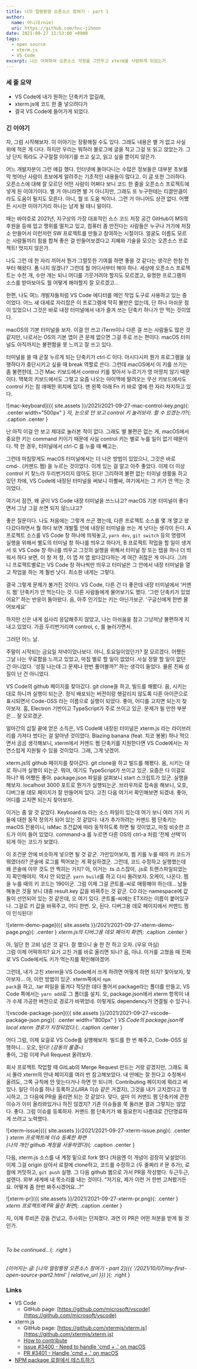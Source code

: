 ```yaml
---
title: 나의 얼렁뚱땅 오픈소스 참여기 - part 1
author: 
  name: 어니(Ernie)
  uri: https://github.com/hnc-jihoon
date: 2021-09-27 11:53:00 +0900
tags:
  - open source
  - xterm.js
  - VS Code
excerpt: 나는 어찌하여 오픈소스 걱정을 그만두고 xterm을 사랑하게 되었는가
---
```

### 세 줄 요약
- VS Code에 내가 원하는 단축키가 없길래,
- xterm.js에 코드 한 줄 넣으려다가
- 결국 VS Code에 들어가게 되었다.

### 긴 이야기

자, 그럼 시작해보자. 이 이야기는 장황해질 수도 있다. 그래도 내용은 별 거 없고 사실 위에 적은 게 다다. 하지만 우리는 뭐하러 블로그에 글을 적고 그걸 또 읽고 앉았는가. 그냥 단지 뭐라도 구구절절 이야기를 쓰고 싶고, 읽고 싶을 뿐이지 않은가.

어느 개발자분이 그런 얘길 했다. 인터넷에 돌아다니는 수많은 정보들은 대부분 초보를 막 벗어난 사람이 초보에게 알려주는 기초적인 내용들이 많다고. 이 글 또한 그러하다. 오픈소스에 대해 잘 모르던 어떤 사람이 어쩌다 보니 코드 한 줄을 오픈소스 프로젝트에 넣게 된 이야기이다. 별 거 아니라면 별 거 아니지만, 그래도 또 누구한테는 티끌만큼이라도 도움이 될지도 모른다. 아니, 뭘 또 도움 씩이나. 그런 거 아니어도 상관 없다. 어쨌든 시시한 이야기거리 하나는 남게 될 테니 말이다.

때는 바야흐로 2021년, 지구상의 가장 대표적인 소스 코드 저장 공간 GitHub이 MS의 후원을 등에 업고 맹위를 떨치고 있고, 컴퓨터 좀 만진다는 사람들은 누구나 거기에 저장소 만들어서 이런저런 SW 프로젝트를 만들고 참여하는 시절이다. 얼굴도 이름도 모르는 사람들끼리 힘을 합쳐 좋은 걸 만들어보겠다고 지혜와 기술을 모으는 오픈소스 프로젝트! 멋지지 않은가.

나도 그런 데 한 자리 끼어서 뭔가 그럴듯한 기여를 하면 좋을 것 같다는 생각은 한참 전부터 해왔다. 폼 나지 않겠나? 그런데 뭘 어디서부터 해야 하나. 세상에 오픈소스 프로젝트는 수천 개, 수만 개는 되니 어디를 기웃거려야 할지도 모르겠고, 유명한 프로그램의 소스를 받아보아도 뭘 어떻게 해야할지 잘 모르겠고…

한편, 나도 여느 개발자들처럼 VS Code 에디터를 메인 작업 도구로 사용하고 있는 중이었다. 어느 새 대세로 자리잡은 이 프로그램에 딱히 불만은 없는데, 단 하나 아쉬운 점이 있었으니 그것은 바로 내장 터미널에서 내가 즐겨 쓰는 단축키 하나가 안 먹는 것이었다.

macOS의 기본 터미널을 보자. 이걸 안 쓰고 iTerm이나 다른 걸 쓰는 사람들도 많은 것 같지만, 나로서는 OS의 기본 앱이 큰 문제 없으면 그걸 주로 쓰는 편이다. macOS 터미널도 아직까지는 불편함을 못 느끼고 잘 쓰고 있다.

터미널을 쓸 때 곧잘 누르게 되는 단축키가 ctrl-C 이다. 아시다시피 뭔가 프로그램을 실행하다가 중단시키고 싶을 때 break 역할로 쓴다. 그런데 macOS에서 이 키를 쓰기는 좀 불편한데, 그건 Mac 키보드에서 control 키를 찾아서 누르기가 영 마땅치 않기 때문이다. 맥북의 키보드에서도 그렇고 요즘 나오는 아이맥에 딸려오는 무선 키보드에서도 control 키는 참 애매한 위치에 있다. 맨 왼쪽 아래 Fn 키 바로 옆에 한 자리 차지하고 있다.

![mac-keyboard]({{ site.assets }}/2021/2021-09-27-mac-control-key.png){: .center width="500px" }
*자, 눈으로 안 보고 control 키 눌러보라. 할 수 있겠는가?*{: .caption .center }

난 아직 이걸 안 보고 제대로 눌러본 적이 없다. 그래도 별 불편은 없는 게, macOS에서 중요한 키는 command 키이기 때문에 사실 control 키는 별로 누를 일이 없기 때문이다. 딱 한 경우, 터미널에서 ctrl-C 를 누를 때 빼고는.

그런데 마침맞게도 macOS 터미널에서는 더 나은 방법이 있었으니, 그것은 바로 cmd-. (커맨드 쩜) 을 누르는 것이었다. 이게 있는 걸 알고 아주 좋았다. 이제 더 이상 control 키 찾느라 두리번거리지 않아도 된다! 그리하여 불편 없는 터미널 생활을 하고 있던 차에, VS Code에 내장된 터미널을 써보니 아뿔싸, 여기에서는 그 키가 안 먹는 것이었다.

여기서 잠깐, 왜 굳이 VS Code 내장 터미널을 쓰느냐고? macOS 기본 터미널이 좋다면서 그냥 그걸 쓰면 되지 않느냐고?

좋은 질문이다. 나도 처음에는 그렇게 쓰곤 했는데, 다른 프로젝트 소스를 몇 개 열고 왔다갔다하면서 뭘 하다 보면 개발툴 안에 내장된 터미널을 쓰는 게 낫다는 생각이 든다. A 프로젝트 소스를 VS Code 창 하나에 띄워놓고, <code>yarn dev</code>, <code>git switch</code> 등의 명령어 실행을 위해서 별도의 터미널 창 하나를 띄우고 하다가, B 프로젝트 작업을 할 일이 생겨서 또 VS Code 창 하나를 띄우고 그것의 실행을 위해서 터미널 창 또는 탭을 하나 더 띄워서 하다 보면, 이 창 저 창, 이 앱 저 앱 왔다갔다하는 게 여간 귀찮은 게 아니다. 그러니 프로젝트별로는 VS Code 창 하나씩만 띄우고 터미널은 그 안에서 내장 터미널을 열고 작업을 하는 게 훨씬 낫다. 최소한 내게는 그렇다.

결국 그렇게 문제가 불거진 것이다. VS Code, 다른 건 다 좋은데 내장 터미널에서 ‘커맨드 쩜’ 단축키가 안 먹는다는 것.
다른 사람들에게 물어보기도 했다. ‘그런 단축키가 있었어요?’ 하는 반응이 돌아왔다. 음, 아주 인기있는 키는 아닌가보군. ‘구글신에게 한번 물어보세요’

하지만 신은 내게 쉽사리 응답해주지 않았고, 나는 아쉬움을 참고 그냥저냥 불편하게 지내고 있었다. 가끔 두리번거리며 control, c, 를 눌러가면서.

그러던 어느 날.

주말이 시작되는 금요일 저녁이었나보다. 아니, 토요일이었던가? 잘 모르겠다. 어쨌든 그날 나는 무료함을 느끼고 있었고, 마침 별로 할 일이 없었다. 사실 정말 할 일이 없던 건 아니었다. ‘성질 나는데 그 문제나 한번 풀어볼까?’ 하는 생각이 들었다. 물론 진짜 성질이 난 건 아니었다.

VS Code의 github 페이지를 찾아갔다. git clone을 하고, 빌드를 해봤다. 음, 시키는 대로 하니까 실행이 되는군. 정식 배포되는 버전이랑 헷갈리지 않도록 다른 아이콘으로 표시되면서 Code-OSS 라는 이름으로 실행이 되었다. 좋아, 어디를 고치면 되는지 찾아보자. 흠, Electron 기반이고 TypeScript가 주로 쓰이고 있군. 문제가 될 만한 부분은… 잘 모르겠군.

얼마간의 삽질 끝에 얻은 소득은, VS Code에 내장된 터미널은 xterm.js 라는 라이브러리를 가져다 썼다는 걸 알아낸 것이었다. Blazing banana (feat. 치코 봉봉) 하나 먹으면서 곰곰 생각해보니, xterm에서 커맨드 쩜 단축키를 지원한다면 VS Code에서는 자연스럽게 지원될 수 있을 것이었다. 그래, 그게 낫겠어.

xterm.js의 github 페이지를 찾아갔다. git clone을 하고 빌드를 해봤다. 음, 시키는 대로 하니까 실행이 되는군. 뭐야, 여기도 TypeScript가 쓰이고 있군. 요즘은 다 이걸로 하나? 뭐 어쨌든 좋아. package.json 파일을 살펴보니 start 스크립트가 있군. 실행을 해보자. localhost 3000 포트로 뭔가가 실행되는군. 브라우저로 접속을 해보니, 오호, 디버그용 데모 페이지가 잘 만들어져 있다. 고친 다음 여기서 확인해보면 되겠네. 좋아, 어디를 고치면 되는지 찾아보자.

이거는 좀 알 것 같았다. Keyboard.ts 라는 소스 파일이 있는데 여기 보니 여러 가지 키들에 대한 동작 정의가 되어 있는 것 같았다. 내가 추가하려는 커맨드 쩜 단축키는 macOS 전용이니, isMac 조건값에 따라 동작하도록 하면 될 것이었고, 마침 비슷한 코드가 이미 들어 있었다. command-a 를 누르면 다른 OS의 ctrl-a 처럼 ‘전체 선택’이 되게 하는 코드가 보였다.

이 조건문 안에 비슷하게 넣으면 될 것 같군. 가만있어보자, 쩜 키를 누를 때의 키 코드가 뭐였더라? 콘솔에 로그를 찍어보는 게 확실하겠군. 그런데, 코드 수정하고 실행했는데 왜 콘솔에 아무 것도 안 찍히는 거지? 아, 이거는 .ts 소스잖아, .js로 트랜스파일되었는지 확인해야지. 역시 안 되었군. <code>yarn build</code>를 하고 다시 돌려보자. 오케이, 나온다. 쩜을 누를 때의 키 코드는 190이군. 그럼 이제 그걸 콘트롤-씨로 매핑해야 하는데… 남들 해놓은 것을 보니 대충 result.key 값을 바꿔주는 것 같군. C0 라는 namespace에 값들이 선언되어 있는 것 같은데, 오 여기 있다. 콘트롤-씨에는 ETX라는 이름이 붙어있구나. 그걸로 키 값을 바꿔주고, 어디 한번. 오, 된다. 디버그용 데모 페이지에서 커맨드 쩜이 인식된다!

![xterm-demo-page]({{ site.assets }}/2021/2021-09-27-xterm-demo-page.png){: .center }
*xterm.js의 디버그용 데모 페이지 화면*{: .caption .center }

아, 일단 한 고비 넘은 것 같다. 잘 했으니 술 한 잔 하고 오자. (우유 마심)\
그럼 이제 어떡하지? 요거 고친 거를 바로 올리면 되나? 음, 아냐. 이거를 고쳤을 때 진짜로 VS Code에서도 키가 먹는지를 확인해야겠어.

그런데, 내가 고친 xterm을 VS Code에서 쓰게 하려면 어떻게 하면 되지? 찾아보자, 찾아보자… 아, 이런 방법이 있군. xterm쪽에서 <code>npm pack</code>을 하고, .tar 파일을 옮겨다 적당한 데다 풀어서 package라는 폴더를 만들고, VS Code 쪽에서는 <code>yarn add</code>로 그 폴더를 설치. 오, package.json에서 xterm 항목이 내가 수제 가공한 버전으로 경로가 바뀌었네. 이렇게도 dependency가 연결될 수 있구나.

![vscode-package-json]({{ site.assets }}/2021/2021-09-27-vscode-package-json.png){: .center width="800px" }
*VS Code의 package.json에 local xterm 경로가 지정되었다.*{: .caption .center }

어디 그럼, 이제 요걸로 VS Code를 실행해보자. 빌드를 한 번 해주고, Code-OSS 실행하니… 오오, 된다! *(감동의 물결~)*\
좋아, 그럼 이제 Pull Request 올려보자. 

회사 프로젝트 작업할 때 GitLab의 Merge Request 만드는 거랑 같겠지만, 그래도 혹시 몰라 xterm의 안내 페이지를 여러 번 참고해보았다. 내 딴에는 잘 한다고 수정해서 올려도, 그쪽 규칙에 안 맞는다거나 하면 안 되니까. Contributing 페이지에 뭐라고 써있나. 일단 이슈를 하나 등록하고(JIRA 이슈 같은 거겠지), 그것을 내가 고치겠다고 명시하고, 그 다음에 PR을 올리면 되는 것 같았다. 맞다, 설마 이 커맨드 쩜 단축키에 관한 이슈가 이미 올라와있거나 하진 않겠지? 기존 이슈들을 쭉 둘러본 결과 그렇지는 않았다. 좋다. 그럼 이슈를 등록하자. 커맨드 쩜 단축키가 왜 필요한지 나름대로 간단명료하게 쓰려고 노력했다. 

![xterm-issue]({{ site.assets }}/2021/2021-09-27-xterm-issue.png){: .center }
*xterm 프로젝트에 이슈 등록한 화면\
(나의 개인 github 계정을 사용하였다)*{: .caption .center }

다음, xterm.js 소스를 내 계정 밑으로 fork 했다 (처음엔 이 개념이 굉장히 낯설었다). 이제 그걸 origin 삼아서 로컬에 clone하고, 코드를 수정하고 (두 줄짜리 if 문 추가), 로컬에 커밋하고, <code>git push</code> 실행. 그 다음 github 웹으로 가서 PR을 작성했다. 두근두근, 설렌다. 외부 세계에 내 목소리를 내는 것이다. “저기요, 제가 이런 거 한번 고쳐봤거든요. 어떻게 좀 한번 봐주시겠어요…?”

![xterm-pr]({{ site.assets }}/2021/2021-09-27-xterm-pr.png){: .center }
*xterm 프로젝트에 PR 올린 화면*{: .caption .center }

자, 이제 루비콘 강을 건넜고, 주사위는 던져졌다. 과연 이 PR은 어떤 처분을 받게 될 것인가.

\
\
*To be continued...*{: .right }

\
*(이어지는 글: [나의 얼렁뚱땅 오픈소스 참여기 <span class='block'>- part 2</span>]({{ '/2021/10/07/my-first-open-source-part2.html' | relative_url }}) )*{: .right }

### Links
- VS Code
  - GitHub page: [https://github.com/microsoft/vscode](https://github.com/microsoft/vscode)
- xterm.js
  - GitHub page: [https://github.com/xtermjs/xterm.js](https://github.com/xtermjs/xterm.js)
  - [How to contribute](https://github.com/xtermjs/xterm.js/blob/master/CONTRIBUTING.md)
  - [issue #3400 - Need to handle 'cmd + .' on macOS](https://github.com/xtermjs/xterm.js/issues/3400)
  - [PR #3401 - Handle 'cmd + .' on macOS](https://github.com/xtermjs/xterm.js/pull/3401)
- [NPM package 로컬에서 테스트하기](https://velog.io/@johnyworld/NPM-package-로컬에서-테스트하기)
